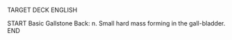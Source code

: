 TARGET DECK
ENGLISH

START
Basic
Gallstone
Back: n. Small hard mass forming in the gall-bladder.
END
